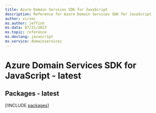 ```yaml
---
title: Azure Domain Services SDK for JavaScript
description: Reference for Azure Domain Services SDK for JavaScript
author: xirzec
ms.author: jeffish
ms.data: 07/21/2023
ms.topic: reference
ms.devlang: javascript
ms.service: domainservices
---
```

# Azure Domain Services SDK for JavaScript - latest
## Packages - latest
[!INCLUDE [packages](domain-services-index.md)]